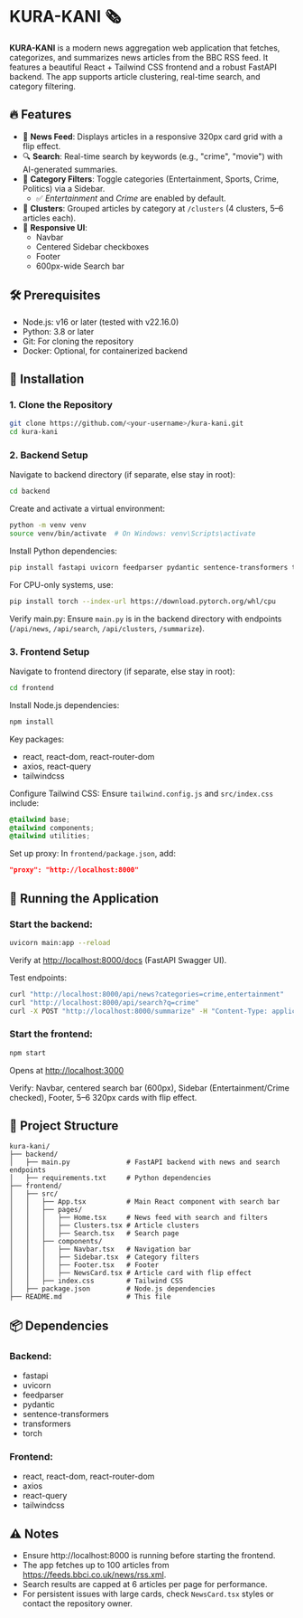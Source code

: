 
# KURA-KANI 🗞️

**KURA-KANI** is a modern news aggregation web application that fetches, categorizes, and summarizes news articles from the BBC RSS feed. It features a beautiful React + Tailwind CSS frontend and a robust FastAPI backend. The app supports article clustering, real-time search, and category filtering.

## 🔥 Features

- 📰 **News Feed**: Displays articles in a responsive 320px card grid with a flip effect.
- 🔍 **Search**: Real-time search by keywords (e.g., "crime", "movie") with AI-generated summaries.
- 🧠 **Category Filters**: Toggle categories (Entertainment, Sports, Crime, Politics) via a Sidebar.
  - ✅ *Entertainment* and *Crime* are enabled by default.
- 🧩 **Clusters**: Grouped articles by category at `/clusters` (4 clusters, 5–6 articles each).
- 📱 **Responsive UI**:
  - Navbar
  - Centered Sidebar checkboxes
  - Footer
  - 600px-wide Search bar

## 🛠️ Prerequisites

- Node.js: v16 or later (tested with v22.16.0)
- Python: 3.8 or later
- Git: For cloning the repository
- Docker: Optional, for containerized backend

## 🚀 Installation

### 1. Clone the Repository

```bash
git clone https://github.com/<your-username>/kura-kani.git
cd kura-kani
```

### 2. Backend Setup

Navigate to backend directory (if separate, else stay in root):

```bash
cd backend
```

Create and activate a virtual environment:

```bash
python -m venv venv
source venv/bin/activate  # On Windows: venv\Scripts\activate
```

Install Python dependencies:

```bash
pip install fastapi uvicorn feedparser pydantic sentence-transformers transformers torch
```

For CPU-only systems, use:

```bash
pip install torch --index-url https://download.pytorch.org/whl/cpu
```

Verify main.py: Ensure `main.py` is in the backend directory with endpoints (`/api/news`, `/api/search`, `/api/clusters`, `/summarize`).

### 3. Frontend Setup

Navigate to frontend directory (if separate, else stay in root):

```bash
cd frontend
```

Install Node.js dependencies:

```bash
npm install
```

Key packages:

- react, react-dom, react-router-dom
- axios, react-query
- tailwindcss

Configure Tailwind CSS: Ensure `tailwind.config.js` and `src/index.css` include:

```css
@tailwind base;
@tailwind components;
@tailwind utilities;
```

Set up proxy: In `frontend/package.json`, add:

```json
"proxy": "http://localhost:8000"
```

## 🧪 Running the Application

### Start the backend:

```bash
uvicorn main:app --reload
```

Verify at [http://localhost:8000/docs](http://localhost:8000/docs) (FastAPI Swagger UI).

Test endpoints:

```bash
curl "http://localhost:8000/api/news?categories=crime,entertainment"
curl "http://localhost:8000/api/search?q=crime"
curl -X POST "http://localhost:8000/summarize" -H "Content-Type: application/json" -d '{"texts":["Sample text"]}'
```

### Start the frontend:

```bash
npm start
```

Opens at [http://localhost:3000](http://localhost:3000)

Verify: Navbar, centered search bar (600px), Sidebar (Entertainment/Crime checked), Footer, 5–6 320px cards with flip effect.

## 📁 Project Structure

```
kura-kani/
├── backend/
│   ├── main.py              # FastAPI backend with news and search endpoints
│   ├── requirements.txt     # Python dependencies
├── frontend/
│   ├── src/
│   │   ├── App.tsx          # Main React component with search bar
│   │   ├── pages/
│   │   │   ├── Home.tsx     # News feed with search and filters
│   │   │   ├── Clusters.tsx # Article clusters
│   │   │   ├── Search.tsx   # Search page
│   │   ├── components/
│   │   │   ├── Navbar.tsx   # Navigation bar
│   │   │   ├── Sidebar.tsx  # Category filters
│   │   │   ├── Footer.tsx   # Footer
│   │   │   ├── NewsCard.tsx # Article card with flip effect
│   │   ├── index.css        # Tailwind CSS
│   ├── package.json         # Node.js dependencies
├── README.md                # This file
```

## 📦 Dependencies

### Backend:

- fastapi
- uvicorn
- feedparser
- pydantic
- sentence-transformers
- transformers
- torch

### Frontend:

- react, react-dom, react-router-dom
- axios
- react-query
- tailwindcss

## ⚠️ Notes

- Ensure http://localhost:8000 is running before starting the frontend.
- The app fetches up to 100 articles from https://feeds.bbci.co.uk/news/rss.xml.
- Search results are capped at 6 articles per page for performance.
- For persistent issues with large cards, check `NewsCard.tsx` styles or contact the repository owner.
